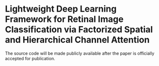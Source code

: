 # Lightweight Deep Learning Framework for Retinal Image Classification via Factorized Spatial and Hierarchical Channel Attention
The source code will be made publicly available after the paper is officially accepted for publication.
